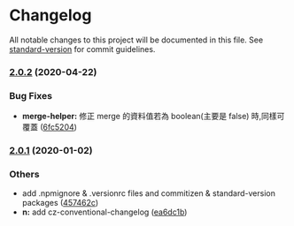 # Changelog

All notable changes to this project will be documented in this file. See [standard-version](https://github.com/conventional-changelog/standard-version) for commit guidelines.

### [2.0.2](https://git.gorilla-technology.com/gorilla/gis/compare/v2.0.1...v2.0.2) (2020-04-22)


### Bug Fixes

* **merge-helper:** 修正 merge 的資料值若為 boolean(主要是 false) 時,同樣可覆蓋 ([6fc5204](https://git.gorilla-technology.com/gorilla/gis/commit/6fc5204d5b878aaaaf72714ede991b305be92a31))

### [2.0.1](https://git.gorilla-technology.com/gorilla/gis/compare/v1.1.9...v2.0.1) (2020-01-02)


### Others

* add .npmignore & .versionrc files and commitizen & standard-version packages ([457462c](https://git.gorilla-technology.com/gorilla/gis/commit/457462c7402acac8ea2e47340133c662f6ba49af))
* **n:** add cz-conventional-changelog ([ea6dc1b](https://git.gorilla-technology.com/gorilla/gis/commit/ea6dc1bd48d49b6775209a9248cf9e8ea5479326))
